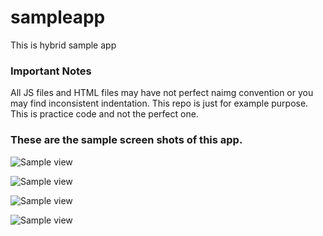 # sampleapp
This is hybrid sample app

### Important Notes 
All JS files and HTML files may have not perfect naimg convention or you may find inconsistent indentation. This repo is just for example purpose. This is practice code and not the perfect one.

### These are the sample screen shots of this app.

![Sample view](https://s16.postimg.org/5qsp6cu3p/app_1.png)

![Sample view](https://s22.postimg.org/cpz9ffks1/app_2.png)

![Sample view](https://s11.postimg.org/ll4fcmiar/app_6.png)

![Sample view](https://s13.postimg.org/orecbhylz/app_7.png)


